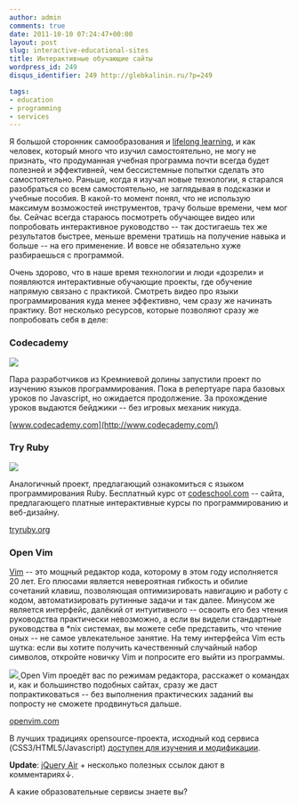```yaml
---
author: admin
comments: true
date: 2011-10-10 07:24:47+00:00
layout: post
slug: interactive-educational-sites
title: Интерактивные обучающие сайты
wordpress_id: 249
disqus_identifier: 249 http://glebkalinin.ru/?p=249

tags:
- education
- programming
- services
---
```


Я большой сторонник самообразования и [lifelong learning](http://en.wikipedia.org/wiki/Lifelong_learning), и как человек, который много что изучил самостоятельно, не могу не признать, что продуманная учебная программа почти всегда будет полезней и эффективней, чем бессистемные попытки сделать это самостоятельно. Раньше, когда я изучал новые технологии, я старался разобраться со всем самостоятельно, не заглядывая в подсказки и учебные пособия. В какой-то момент понял, что не использую максимум возможостей инструментов, трачу больше времени, чем мог бы. Сейчас всегда стараюсь посмотреть обучающее видео или попробовать интерактивное руководство -- так достигаешь тех же результатов быстрее, меньше времени тратишь на получение навыка и больше -- на его применение. И вовсе не обязательно хуже разбираешься с программой.

Очень здорово, что в наше время технологии и люди «дозрели» и появляются интерактивные обучающие проекты, где обучение напрямую связано с практикой. Смотреть видео про языки программирования куда менее эффективно, чем сразу же начинать практику. Вот несколько ресурсов, которые позволяют сразу же попробовать себя в деле:

<!-- more -->



### Codecademy



[![](http://glebkalinin.ru/featured/2011/10/codecademy-500x281.png)](http://www.codecademy.com/)

Пара разработчиков из Кремниевой долины запустили проект по изучению языков программирования. Пока в репертуаре пара базовых уроков по Javascript, но ожидается продолжение. За прохождение уроков выдаются бейджики -- без игровых механик никуда.

[www.codecademy.com](http://www.codecademy.com/)



### Try Ruby



[![](http://glebkalinin.ru/featured/2011/10/tryruby-500x230.png)](http://tryruby.org/)

Аналогичный проект, предлагающий ознакомиться с языком программирования Ruby. Бесплатный курс от [codeschool.com](https://www.codeschool.com/) -- сайта, предлагающего платные интерактивные курсы по программированию и веб-дизайну.

[tryruby.org](http://tryruby.org/)



### Open Vim



[Vim](http://en.wikipedia.org/wiki/Vim_(text_editor)) -- это мощный редактор кода, которому в этом году исполняется 20 лет. Его плюсами является невероятная гибкость и обилие сочетаний клавиш, позволяющая оптимизировать навигацию и работу с кодом, автоматизировать рутинные задачи и так далее. Минусом же является интерфейс, далёкий от интуитивного -- освоить его без чтения руководства практически невозможно, а если вы видели стандартные руководства в *nix системах, вы можете себе представить, что чтение оных -- не самое увлекательное занятие. На тему интерфейса Vim есть шутка: если вы хотите получить качественный случайный набор символов, откройте новичку Vim и попросите его выйти из программы.

[![](http://glebkalinin.ru/featured/2011/10/openvim-500x244.png)
](http://openvim.com/)
Open Vim проедёт вас по режимам редактора, расскажет о командах и, как и большинство подобных сайтах, сразу же даст попрактиковаться -- без выполнения практических заданий вы попросту не сможете 
продвинуться дальше.

[openvim.com](http://openvim.com/)



В лучших традициях opensource-проекта, исходный код сервиса (CSS3/HTML5/Javascript) [доступен для изучения и модификации](https://bitbucket.org/egaga/open-vim/wiki/Home).



**Update**: [jQuery Air](http://jqueryair.com/) + несколько полезных ссылок дают в комментариях↓.

А какие образовательные сервисы знаете вы?
